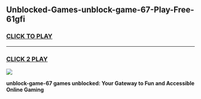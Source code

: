 
## Unblocked-Games-unblock-game-67-Play-Free-61gfi
<h3>
<a href="https://premium76.site?title=unblock-game-67&ref=10A">CLICK TO PLAY</a></h3>
<hr>

<h3>
<a href="https://premium76.site?title=unblock-game-67&ref=10A">CLICK 2 PLAY</a>
  
</h3>

<a href="https://premium76.site?title=unblock-game-67&ref=10A"><img src="https://clearcache.store/games.png"></a>


**unblock-game-67 games unblocked: Your Gateway to Fun and Accessible Online Gaming**
